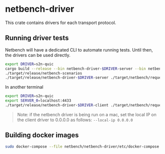 # netbench-driver

This crate contains drivers for each transport protocol.

## Running driver tests

Netbench will have a dedicated CLI to automate running tests. Until then, the drivers can be used directly.

```sh
export DRIVER=s2n-quic
cargo build --release --bin netbench-driver-$DRIVER-server --bin netbench-driver-$DRIVER-client --bin netbench-scenarios
./target/release/netbench-scenarios
./target/release/netbench-driver-$DRIVER-server ./target/netbench/request_response.json
```

In another terminal

```sh
export DRIVER=s2n-quic
export SERVER_0=localhost:4433
./target/release/netbench-driver-$DRIVER-client ./target/netbench/request_response.json
```

> Note: if the netbench driver is being run on a mac, set the local IP on the client driver to 0.0.0.0 as follows: `--local-ip 0.0.0.0`

## Building docker images

```sh
sudo docker-compose --file netbench/netbench-driver/etc/docker-compose.yml --project-directory . build
```
